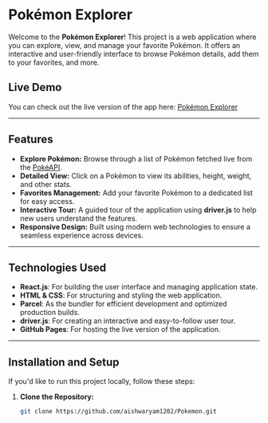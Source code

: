 # Pokémon Explorer

Welcome to the **Pokémon Explorer**! This project is a web application where you can explore, view, and manage your favorite Pokémon. It offers an interactive and user-friendly interface to browse Pokémon details, add them to your favorites, and more.

## Live Demo

You can check out the live version of the app here: [Pokémon Explorer](https://aishwaryam1202.github.io/Pokemon/)

---

## Features

- **Explore Pokémon:** Browse through a list of Pokémon fetched live from the [PokéAPI](https://pokeapi.co/api/v2/pokemon/).
- **Detailed View:** Click on a Pokémon to view its abilities, height, weight, and other stats.
- **Favorites Management:** Add your favorite Pokémon to a dedicated list for easy access.
- **Interactive Tour:** A guided tour of the application using **driver.js** to help new users understand the features.
- **Responsive Design:** Built using modern web technologies to ensure a seamless experience across devices.

---

## Technologies Used

- **React.js**: For building the user interface and managing application state.
- **HTML & CSS**: For structuring and styling the web application.
- **Parcel**: As the bundler for efficient development and optimized production builds.
- **driver.js**: For creating an interactive and easy-to-follow user tour.
- **GitHub Pages**: For hosting the live version of the application.

---

## Installation and Setup

If you'd like to run this project locally, follow these steps:

1. **Clone the Repository:**
   ```bash
   git clone https://github.com/aishwaryam1202/Pokemon.git
